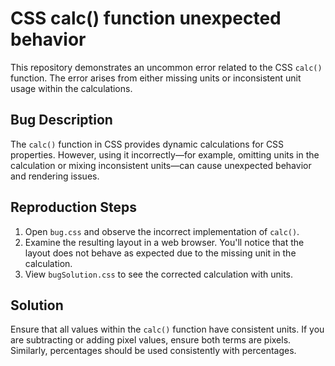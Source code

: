 # CSS calc() function unexpected behavior
This repository demonstrates an uncommon error related to the CSS `calc()` function. The error arises from either missing units or inconsistent unit usage within the calculations.

## Bug Description
The `calc()` function in CSS provides dynamic calculations for CSS properties.  However, using it incorrectly—for example, omitting units in the calculation or mixing inconsistent units—can cause unexpected behavior and rendering issues.

## Reproduction Steps
1.  Open `bug.css` and observe the incorrect implementation of `calc()`. 
2.  Examine the resulting layout in a web browser. You'll notice that the layout does not behave as expected due to the missing unit in the calculation.
3.  View `bugSolution.css` to see the corrected calculation with units.

## Solution
Ensure that all values within the `calc()` function have consistent units. If you are subtracting or adding pixel values, ensure both terms are pixels.  Similarly, percentages should be used consistently with percentages.
